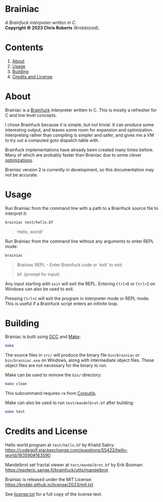 # Brainiac
_A Brainfuck interpreter written in C._  
__Copyright &copy; 2023 Chris Roberts__ (Krobbizoid).

# Contents
1. [About](#about)
2. [Usage](#usage)
3. [Building](#building)
4. [Credits and License](#credits-and-license)

# About
Brainiac is a [Brainfuck](https://en.wikipedia.org/wiki/Brainfuck) interpreter
written in C. This is mostly a refresher for C and low level concepts.

I chose Brainfuck because it is simple, but not trivial. It can produce some
interesting output, and leaves some room for expansion and optimization.
Interpreting rather than compiling is simpler and safer, and gives me a VM to
try out a computed goto dispatch table with.

Brainfuck implementations have already been created many times before. Many of
which are probably faster than Brainiac due to some clever
[optimizations](https://www.nayuki.io/page/optimizing-brainfuck-compiler).

Brainiac version 2 is currently in development, so this documentation may not
be accurate.

# Usage
Run Brainiac from the command line with a path to a Brainfuck source file to
interpret it:
```bash
brainiac test/hello.bf
```
> Hello, world!

Run Brainiac from the command line without any arguments to enter REPL mode:
```bash
brainiac
```
> Brainiac REPL - Enter Brainfuck code or 'exit' to exit:
>
> bf: (prompt for input)

Any input starting with `exit` will exit the REPL. Entering `Ctrl+D` or
`Ctrl+Z` on Windows can also be used to exit.

Pressing `Ctrl+C` will exit the program in interpreter mode or REPL mode. This
is useful if a Brainfuck script enters an infinite loop.

# Building
Brainiac is built using [GCC](https://gnu.org/software/gcc) and
[Make](https://gnu.org/software/make):
```bash
make
```

The source files in `src/` will produce the binary file `bin/brainiac` or
`bin/brainiac.exe` on Windows, along with intermediate object files. These
object files are not necessary for the binary to run.

Make can be used to remove the `bin/` directory:
```bash
make clean
```

This subcommand requires `rm` from
[Coreutils](https://gnu.org/software/coreutils).

Make can also be used to run `test/mandelbrot.bf` after building:
```bash
make test
```

# Credits and License
Hello world program at `test/hello.bf` by Khalid Sabry:  
https://codegolf.stackexchange.com/questions/55422/hello-world/163590#163590

Mandelbrot set fractal viewer at `test/mandelbrot.bf` by Erik Bosman:  
https://esoteric.sange.fi/brainfuck/utils/mandelbrot

Brainiac is released under the MIT License:  
https://krobbi.github.io/license/2023/mit.txt

See [license.txt](./license.txt) for a full copy of the license text.
